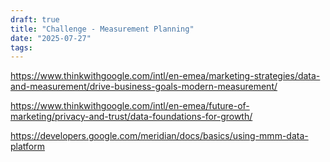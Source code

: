 ```yaml
---
draft: true
title: "Challenge - Measurement Planning"
date: "2025-07-27"
tags: 
---
```


https://www.thinkwithgoogle.com/intl/en-emea/marketing-strategies/data-and-measurement/drive-business-goals-modern-measurement/

https://www.thinkwithgoogle.com/intl/en-emea/future-of-marketing/privacy-and-trust/data-foundations-for-growth/

https://developers.google.com/meridian/docs/basics/using-mmm-data-platform